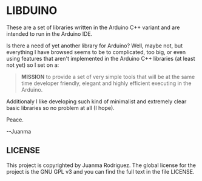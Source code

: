 LIBDUINO
========

These are a set of libraries written in the Arduino C++ variant and are 
intended to run in the Arduino IDE. 

Is there a need of yet another library for Arduino? Well, maybe not, but 
everything I have browsed seems to be to complicated, too big, or even using 
features that aren't implemented in the Arduino C++ libraries (at least not
yet) so I set on a:

> **MISSION**
> to provide a set of very simple tools that will be at the same time 
> developer friendly, elegant and highly efficient executing in the Arduino.

Additionaly I like developing such kind of minimalist and extremely clear basic
libraries so no problem at all (I hope).

Peace.

--Juanma

LICENSE
-------

This project is copyrighted by Juanma Rodriguez. The global license for the project 
is the GNU GPL v3 and you can find the full text in the file LICENSE.
